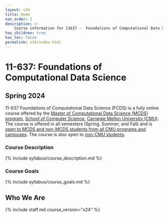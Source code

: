 ```yaml
---
layout: s24
title: Home
nav_order: 1
description: >-
    Course information for 11637 -  Foundations of Computational Data Science.
has_children: true
has_toc: false
permalink: s24/index.html
---
```


# 11-637: Foundations of Computational Data Science

## Spring 2024

11-637 Foundations of Computational Data Science (FCDS) is a fully online course offered by the [Master of Computational Data Science (MCDS) program](https://mcds.cs.cmu.edu), [School of Computer Science](https://www.scs.cmu.edu), [Carnegie Mellon University (CMU)](https://www.cmu.edu). The course is offered in all semesters (Spring, Summer, and Fall) and is [open to MCDS and non-MCDS students from all CMU programs and campuses](https://www.cmu.edu/hub/registrar/registration/). The course is also open to [non-CMU students](https://www.cmu.edu/hub/registrar/registration/vnd/index.html).

### Course Description

{% include syllabus/course_description.md %}

### Course Goals

{% include syllabus/course_goals.md %}

## Who We Are

{% include staff.md course_version="s24" %}